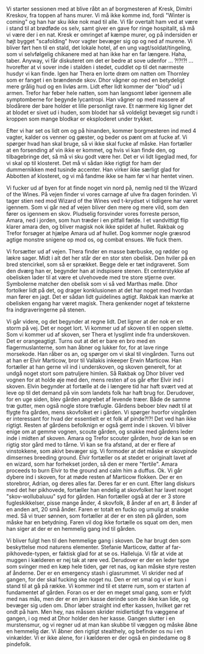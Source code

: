 Vi starter sessionen med at blive råbt an af borgmesteren af Kresk, Dimitri Kreskov, fra toppen af hans murer. Vi må ikke komme ind, fordi "Winter is coming" og han har sku ikke nok mad til alle. Vi får overtalt ham ved at være i stand til at brødføde os selv, samt giver en gave for ringe hospitalit, så må vi være der i en nat.
Kresk er omringet af kæmpe murer, og på indersiden er højt bygget "scafolding" hvor vagter bevæger sig op og ned af murene.
Vi bliver ført hen til en stald, det lokale hotel, af en ung vagt/soldat/tingeling, som vi selvfølgelig chikanere med at han ikke har en far længere. Haha, taber. Anyway, vi får diskuteret om det er bedre at sove udenfor ... ?!?!?! ... hvorefter at vi sover inde i stalden i stedet, cuddlet op til det nærmeste husdyr vi kan finde. Igen har Thera en lorte drøm om natten om Thornley som er fanget i en brændende skov. Dhor vågner op med en betydeligt mere grålig hud og en livløs arm. Lidt efter lidt kommer der "blod" ud i armen. Trefor har feber hele natten, som han langsomt løber igennem alle symptomberne for begynde lycantropi. Han vågner op med massere af blodårere der bare holder et lille personligt rave. Et nærmere kig ligner det at blodet er sivet ud i huden, som blodet har så voldeligt bevæget sig rundt i kroppen som mange blodkar er eksploderet under trykket.

Efter vi har set os lidt om og på hinanden, kommer borgmesteren ind med 4 vagter, kalder os venner og gæster, og beder os pænt om at fucke af. Vi spørger hvad han skal bruge, så vi ikke skal fucke af måske. Han fortæller at en forsending af vin ikke er kommet, og hvis vi kan finde den, og tilbagebringe det, så må vi sku godt være her. Det er vi lidt ligeglad med, for vi skal op til klosteret. Det må vi sådan ikke rigtigt for ham der dummernikken med tusinde accenter. Han virker ikke særligt glad for Abbotten af klosteret, og vi må fandme ikke se ham før vi har hentet vinen.

Vi fucker ud af byen for at finde noget vin nord på, nemlig ned til the Wizard of the Wines. På vejen finder vi vores carnage af ulve fra dagen forinden. Vi tager stien ned mod Wizard of the Wines ved t-krydset vi tidligere har været igennem. Som vi går ned af vejen bliver den mere og mere vild, som den fører os igennem en skov. Pludselig forsvinder vores forreste person, Amara, ned i jorden, som hun træder i en pitfall fælde. I et vandvittigt flip klarer amara den, og bliver magisk nok ikke spidet af hullet. Rakbak og Trefor forsøger at hjælpe Amara ud af hullet. Dog kommer nogle græsrod agtige monstre snigene op mod os, og combat ensues. We fuck them.

Vi forsætter ud af vejen. Thera finder en masse bærbuske, og rødder og lækre sager. Midt i alt det her står der en stor sten obelisk. Den hviler på en bred stencirkel, som så er sprækket. Begge dele er tæt indgraveret. Som den dværg han er, begynder han at indspisere stenen. Et centerstykke af obelisken lader til at være et ulvehovede med tre store stjerne over. Symbolerne matcher den obelisk som vi så ved Marthas mølle. Dhor fortolker lidt på det, og drager konklusionen at det har noget med hvordan man fører en jagt. Det er sådan lidt guidelines agtigt. Rakbak kan mærke at obelisken engang har været magisk. Thera genkender noget af teksterne fra indgraveringerne på stenen.

Vi går videre, og det begynder at regne lidt. Det ligner at der nok er en storm på vej. Det er noget lort. Vi kommer ud af skoven til en oppen slette. Som vi kommer ud af skoven, ser Thera et lysglimt inde fra underskoven. Det er orangeagtigt. Turns out at det er bare en bro med en flagermuslanterne, som han åbner og lukker for, for at lave ringe morsekode. Han råber os an, og spørger om vi skal til vingården. Turns out at han er Elvir Marticow, bror til Vallakis inkeeper Erwin Marticow. Han fortæller at han gerne vil ind i underskoven, og skoven generelt, for at undgå noget stort som patruljere himlen. Så Rakbak og Dhor bliver ved vognen for at holde øje med den, mens resten af os går efter Elvir ind i skoven. 
Elvin begynder at fortælle at de i længere tid har haft svært ved at leve op til det demand på vin som landets folk har haft brug for. Derudover, for en uge siden, blev gården angrebet af levende træer. Både de samme træ gutter, men også nogle store træfugle. Gårdens beboer blev nødt til at flygte fra gården, mens skovfolket er i gården. Vi spørger hvorfor vingården er interessant for hvad der essentielt er et folk af pinde?!?! Det ved han ikke rigtigt. Resten af gårdens befolknign er også gemt inde i skoven.
Vi bliver enige om at gemme vognen, scoute gården, og snakke med gårdens leder inde i midten af skoven. Amara og Trefor scouter gården, hvor de kan se en rigtig stor gård med to tårne. Vi kan se fra afstand, at der er flere af vinstokkene, som akivt bevæger sig. Vi formoder at det måske er skovpinde dimsernes breeding ground. Elvir fortæller os at stedet er originalt lavet af en wizard, som har forhekset jorden, så den er mere "fertile".
Amara proceeds to burn Elvir to the ground and calm him a duffus. Ok.
Vi går dybere ind i skoven, for at møde resten af Marticow flokken. Der er en storebror, Adrian, og deres alles far. Deres far er en cunt. Efter lang diskurs med det her pikhovede, fortæller han endelig at skovfolket har lavet noget "skov-wollubaluuu" syd for gården. Han fortæller også at der er 3 store fugleskikkelser, pisse mange ånder, 4 skovfolk, 8 ånder af en art, 8 ånder af en anden art, 20 små ånder.
Faren er totalt en fucko og umulig at snakke med. Så vi truer sønnen, som fortæller at der er en sten på gården, som måske har en betydning. Faren vil dog ikke fortælle os squat om den, men han siger at der er en hemmelig gang ind til gården.

Vi bliver fulgt hen til den hemmelige gang i skoven. De har brugt den som beskyttelse mod naturens elementer. Stefanie Marticow, datter af far-pikhovede-typen, er faktisk glad for at se os. Halleluja. Vi får at vide at muggen i kælderen er nej tak at røre ved. Derudover er der en leder type som svinger med en kæp hele tiden, gør ret nas, og kan måske styre resten af ånderne. Der er en emergency stash i glasrummet. Vi skrider ned af gangen, for der skal fucking ske noget nu. Den er ret smal og vi er kun i stand til at gå på række. Vi kommer ind til et større rum, som er starten af fundamentet af gården. Foran os er der en meget smal gang, som er fyldt med nas mås, men der er en jern kasse derinde som de ikke kan lide, og bevæger sig uden om. Dhor løber straight ind efter kassen, hvilket gør ret ondt på ham. Men hey, nas måssen skrider midlertidigt fra væggene af gangen, i og med at Dhor holder den her kasse. Gangen slutter i en murstensmur, og vi regner ud at man kan skubbe til væggen og måske åbne en hemmelig dør. Vi åbner den rigtigt stealthely, og befinder os nu i en vinkælder. Vi er ikke alene, for i kælderen er der også en pindedame og 8 pindefolk.

